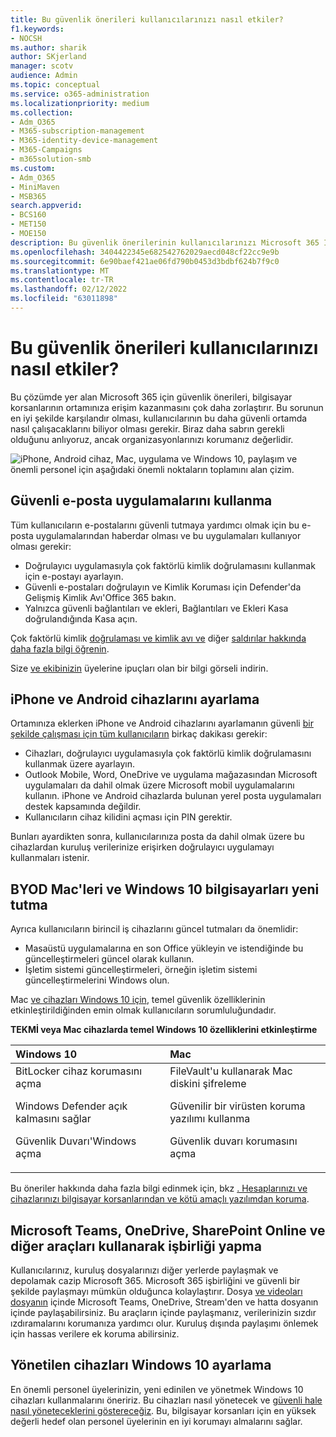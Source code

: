 ```yaml
---
title: Bu güvenlik önerileri kullanıcılarınızı nasıl etkiler?
f1.keywords:
- NOCSH
ms.author: sharik
author: SKjerland
manager: scotv
audience: Admin
ms.topic: conceptual
ms.service: o365-administration
ms.localizationpriority: medium
ms.collection:
- Adm_O365
- M365-subscription-management
- M365-identity-device-management
- M365-Campaigns
- m365solution-smb
ms.custom:
- Adm_O365
- MiniMaven
- MSB365
search.appverid:
- BCS160
- MET150
- MOE150
description: Bu güvenlik önerilerinin kullanıcılarınızı Microsoft 365 İş Ekstra ve verilerinizi nasıl etkilediğini öğrenin.
ms.openlocfilehash: 3404422345e682542762029aecd048cf22cc9e9b
ms.sourcegitcommit: 6e90baef421ae06fd790b0453d3bdbf624b7f9c0
ms.translationtype: MT
ms.contentlocale: tr-TR
ms.lasthandoff: 02/12/2022
ms.locfileid: "63011898"
---
```

# <a name="how-these-security-recommendations-affect-your-users"></a>Bu güvenlik önerileri kullanıcılarınızı nasıl etkiler?

Bu çözümde yer alan Microsoft 365 için güvenlik önerileri, bilgisayar korsanlarının ortamınıza erişim kazanmasını çok daha zorlaştırır. Bu sorunun en iyi şekilde karşılandır olması, kullanıcılarının bu daha güvenli ortamda nasıl çalışacaklarını biliyor olması gerekir. Biraz daha sabrın gerekli olduğunu anlıyoruz, ancak organizasyonlarınızı korumanız değerlidir.

![iPhone, Android cihaz, Mac, uygulama ve Windows 10, paylaşım ve önemli personel için aşağıdaki önemli noktaların toplamını alan çizim.](../media/M365-democracy-Users_900px.png)

## <a name="use-secure-email-practices"></a>Güvenli e-posta uygulamalarını kullanma

Tüm kullanıcıların e-postalarını güvenli tutmaya yardımcı olmak için bu e-posta uygulamalarından haberdar olması ve bu uygulamaları kullanıyor olması gerekir:

- Doğrulayıcı uygulamasıyla çok faktörlü kimlik doğrulamasını kullanmak için e-postayı ayarlayın.
- Güvenli e-postaları doğrulayın ve Kimlik Koruması için Defender'da Gelişmiş Kimlik Avı'Office 365 bakın.
- Yalnızca güvenli bağlantıları ve ekleri, Bağlantıları ve Ekleri Kasa doğrulandığında Kasa açın.

Çok faktörlü kimlik [doğrulaması ve kimlik avı ve](m365-campaigns-multifactor-authentication.md) diğer [saldırılar hakkında daha fazla bilgi öğrenin](m365-campaigns-phishing-and-attacks.md).

Size [ve ekibinizin](m365-campaigns-protect-campaign-infographic.md) üyelerine ipuçları olan bir bilgi görseli indirin.

## <a name="set-up-iphones-and-android-devices"></a>iPhone ve Android cihazlarını ayarlama

Ortamınıza eklerken iPhone ve Android cihazlarını ayarlamanın güvenli [bir şekilde çalışması için tüm kullanıcıların](../business/set-up-mobile-devices.md?toc=%2Fmicrosoft-365%2Fcampaigns%2Ftoc.json) birkaç dakikası gerekir:

- Cihazları, doğrulayıcı uygulamasıyla çok faktörlü kimlik doğrulamasını kullanmak üzere ayarlayın.
- Outlook Mobile, Word, OneDrive ve uygulama mağazasından Microsoft uygulamaları da dahil olmak üzere Microsoft mobil uygulamalarını kullanın. iPhone ve Android cihazlarda bulunan yerel posta uygulamaları destek kapsamında değildir. 
- Kullanıcıların cihaz kilidini açması için PIN gerektir.

Bunları ayardikten sonra, kullanıcılarınıza posta da dahil olmak üzere bu cihazlardan kuruluş verilerinize erişirken doğrulayıcı uygulamayı kullanmaları istenir.

## <a name="keep-byod-macs-and-windows-10-pcs-fresh"></a>BYOD Mac'leri ve Windows 10 bilgisayarları yeni tutma

Ayrıca kullanıcıların birincil iş cihazlarını güncel tutmaları da önemlidir:

- Masaüstü uygulamalarına en son Office yükleyin ve istendiğinde bu güncelleştirmeleri güncel olarak kullanın.
- İşletim sistemi güncelleştirmeleri, örneğin işletim sistemi güncelleştirmelerini Windows olun.

Mac [ve cihazları Windows 10 için](m365-campaigns-protect-pcs-macs.md), temel güvenlik özelliklerinin etkinleştirildiğinden emin olmak kullanıcıların sorumluluğundadır.

**TEKMİ veya Mac cihazlarda temel Windows 10 özelliklerini etkinleştirme**

|**Windows 10**|**Mac**|
|:-----|:------|
|BitLocker cihaz korumasını açma<p><p> Windows Defender açık kalmasını sağlar <p>Güvenlik Duvarı'Windows açma| FileVault'u kullanarak Mac diskini şifreleme <p><p>Güvenilir bir virüsten koruma yazılımı kullanma <p>Güvenlik duvarı korumasını açma|

Bu öneriler hakkında daha fazla bilgi edinmek için, bkz [. Hesaplarınızı ve cihazlarınızı bilgisayar korsanlarından ve kötü amaçlı yazılımdan koruma](https://support.office.com/article/Protect-your-account-and-devices-from-hackers-and-malware-066d6216-a56b-4f90-9af3-b3a1e9a327d6#ID0EAABAAA=Windows_10).

## <a name="collaborate-using-microsoft-teams-onedrive-sharepoint-online-and-other-tools"></a>Microsoft Teams, OneDrive, SharePoint Online ve diğer araçları kullanarak işbirliği yapma

Kullanıcılarınız, kuruluş dosyalarınızı diğer yerlerde paylaşmak ve depolamak cazip Microsoft 365. Microsoft 365 işbirliğini ve güvenli bir şekilde paylaşmayı mümkün olduğunca kolaylaştırır. Dosya [ve videoları dosyanın](share-files-and-videos.md) içinde Microsoft Teams, OneDrive, Stream'den ve hatta dosyanın içinde paylaşabilirsiniz. Bu araçların içinde paylaşmanız, verilerinizin sızdır ızdıramalarını korumanıza yardımcı olur. Kuruluş dışında paylaşımı önlemek için hassas verilere ek koruma abilirsiniz.

## <a name="set-up-managed-windows-10-devices"></a>Yönetilen cihazları Windows 10 ayarlama

En önemli personel üyelerinizin, yeni edinilen ve yönetmek Windows 10 cihazları kullanmalarını öneririz. Bu cihazları nasıl yönetecek ve [güvenli hale nasıl yöneteceklerini göstereceğiz](../business/set-up-windows-devices.md?toc=/microsoft-365/campaigns/toc.json). Bu, bilgisayar korsanları için en yüksek değerli hedef olan personel üyelerinin en iyi korumayı almalarını sağlar.
